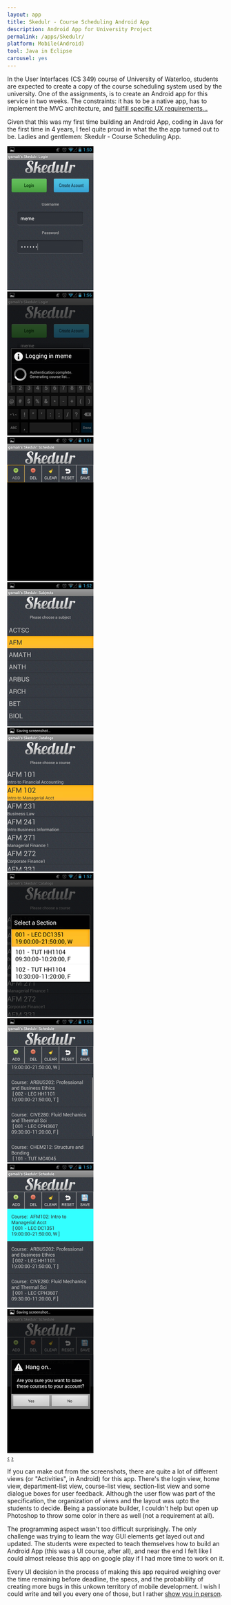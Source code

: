 ```yaml
--- 
layout: app
title: Skedulr - Course Scheduling Android App
description: Android App for University Project
permalink: /apps/Skedulr/
platform: Mobile(Android)
tool: Java in Eclipse
carousel: yes
---
```


In the User Interfaces (CS 349) course of University of Waterloo, students are expected to create a copy of the course scheduling system used by the university. One of the assignments, is to create an Android app for this service in two weeks. The constraints: it has to be a native app, has to implement the MVC architecture, and [fulfill specific UX requirements...](https://www.student.cs.uwaterloo.ca/~cs349/w12/assn/a04/a04.shtml)  

Given that this was my first time building an Android App, coding in Java for the first time in 4 years, I feel quite proud in what the the app turned out to be. Ladies and gentlemen: Skedulr - Course Scheduling App.  

<div id="myCarousel" class="carousel slide">
  <!-- Carousel items -->
  <div class="carousel-inner">
    <div class="active item skedulr">
	    <img src="/img/posts/Skedulr_login.png" alt="">
    </div>
    <div class="item skedulr">
	    <img src="/img/posts/Skedulr_auth.png" alt="">
	</div>
    <div class="item skedulr">
	    <img src="/img/posts/Skedulr_home.png" alt="">
	</div>
    <div class="item skedulr">
	    <img src="/img/posts/Skedulr_dpt.png" alt="">
	</div>
    <div class="item skedulr">
	    <img src="/img/posts/Skedulr_course.png" alt="">
	</div>
    <div class="item skedulr">
	    <img src="/img/posts/Skedulr_sec.png" alt="">
	</div>
    <div class="item skedulr">
	    <img src="/img/posts/Skedulr_list.png" alt="">
	</div>
    <div class="item skedulr">
	    <img src="/img/posts/Skedulr_list_selec.png" alt="">
	</div>
    <div class="item skedulr">
	    <img src="/img/posts/Skedulr_save.png" alt="">
	</div>
  </div>
  <!-- Carousel nav -->
  <a class="carousel-control left" href="#myCarousel" data-slide="prev">&lsaquo;</a>
  <a class="carousel-control right" href="#myCarousel" data-slide="next">&rsaquo;</a>
</div>  


If you can make out from the screenshots, there are quite a lot of different views (or "Activities", in Android) for this app. There's the login view, home view, department-list view, course-list view, section-list view and some dialogue boxes for user feedback. Although the user flow was part of the specification, the organization of views and the layout was upto the students to decide. Being a passionate builder, I couldn't help but open up Photoshop to throw some color in there as well (not a requirement at all).

The programming aspect wasn't too difficult surprisingly. The only challenge was trying to learn the way GUI elements get layed out and updated. The students were expected to teach themselves how to build an Android App (this was a UI course, after all), and near the end I felt like I could almost release this app on google play if I had more time to work on it.

Every UI decision in the process of making this app required weighing over the time remaining before deadline, the specs, and the probablility of creating more bugs in this unkown territory of mobile development. I wish I could write and tell you every one of those, but I rather [show you in person](/contact/).